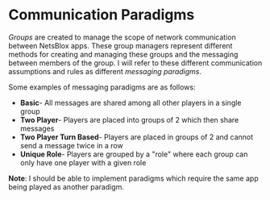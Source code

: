 # Communication Paradigms
*Groups* are created to manage the scope of network communication between NetsBlox apps. These group managers represent different methods for creating and managing these groups and the messaging between members of the group. I will refer to these different communication assumptions and rules as different *messaging paradigms*.

Some examples of messaging paradigms are as follows:
+ **Basic**- All messages are shared among all other players in a single group
+ **Two Player**- Players are placed into groups of 2 which then share messages
+ **Two Player Turn Based**- Players are placed in groups of 2 and cannot send a message twice in a row
+ **Unique Role**- Players are grouped by a "role" where each group can only have one player with a given role

**Note**: I should be able to implement paradigms which require the same app being played as another paradigm.
